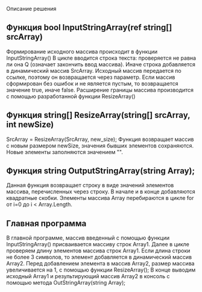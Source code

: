 Описание решения

Функция bool InputStringArray(ref string[] srcArray)
----------------------------------
Формирование исходного массива происходит в функции InputStringArray()
В цикле вводится строка текста: проверяется не равна ли она Q (означает закончить ввод массива).
Иначе строка добавляется в динамический массив SrcArray. Исходный массив передается по ссылке,
поэтому он возвращается через параметр.
Если массив сформирован без ошибок и не является пустым, то возвращается значение true,
иначе false.
Расширение границы массива производится с помощью разработанной функции ResizeArray()


Функция string[] ResizeArray(string[] srcArray, int newSize)
-------------------------------
SrcArray = ResizeArray(SrcArray, new_size);
Функция возвращает массив c новым размером newSize, значения бывших элементов сохраняются. Новые элементы заполняются значением "".


Функция string OutputStringArray(string Array);
----------------------------------------
Данная функция возвращает строку в виде значений элементов массива, перечисленных через строку. В начале и в конце добавляются квадратные скобки.
 Элементы массива Array перебираются в цикле for от i=0 до i < Array.Length.


Главная программа
-----------------
В главной программе, массив введенный с помощью функции InputStringArray() присваивается массиву строк Array1.
Далее в цикле проверяем длину элементов массива строк Array1. Если длина строки не более 3 символов, то элемент добавляется в динамический массив Array2. Перед добавлением элемента в массив Array2, размер массива увеличивается на 1, с помощью функции ResizeArray();
В конце выводим исходный Array1 и результирующий массив Array2 в консоль с помощью метода OutStringArray(string Array);